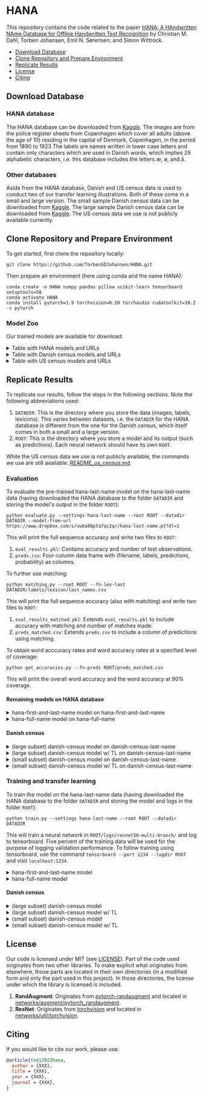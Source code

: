 # HANA
This repository contains the code related to the paper [HANA: A HAndwritten NAme Database for Offline Handwritten Text Recognition](https://arxiv.org/abs/2101.10862) by Christian M. Dahl, Torben Johansen, Emil N. Sørensen, and Simon Wittrock.

- [Download Database](#download-database)
- [Clone Repository and Prepare Environment](#clone-repository-and-prepare-environment)
- [Replicate Results](#replicate-results)
- [License](#license)
- [Citing](#citing)

## Download Database

### HANA database
The HANA database can be downloaded from [Kaggle](https://www.kaggle.com/sdusimonwittrock/hana-database).
The images are from the police register sheets from Copenhagen which cover all adults (above the age of 10) residing in the capital of Denmark, Copenhagen, in the period from 1890 to 1923
The labels are names written in lower case letters and contain only characters which are used in Danish words, which implies 29 alphabetic characters, i.e. this database includes the letters æ, ø, and å.

### Other databases
Aside from the HANA database, Danish and US census data is used to conduct two of our transfer learning illustrations.
Both of these come in a small and large version.
The small sample Danish census data can be downloaded from [Kaggle](https://www.kaggle.com/sdusimonwittrock/danish-census-handwritten-names-small).
The large sample Danish census data can be downloaded from [Kaggle](https://www.kaggle.com/sdusimonwittrock/danish-census-handwritten-names-large).
The US census data we use is not publicly available currently.

## Clone Repository and Prepare Environment

To get started, first clone the repository locally:
```
git clone https://github.com/TorbenSDJohansen/HANA.git
```

Then prepare an environment (here using conda and the name HANA):
```
conda create -n HANA numpy pandas pillow scikit-learn tensorboard setuptools=58
conda activate HANA
conda install pytorch=1.9 torchvision=0.10 torchaudio cudatoolkit=10.2 -c pytorch
```

### Model Zoo
Our trained models are available for download:

<details>

<summary>
Table with HANA models and URLs
</summary>

| name                      | WACC  | WACC w/ matching  | url |
| ---                       | ---   | ---               | --- |
| hana-last-name            | 94.3  | 95.7              | [model](https://www.dropbox.com/s/vwba88pta7qc2qr/hana-last-name.pt?dl=1)           |
| hana-first-and-last-name  | 93.5  | 94.8              | [model](https://www.dropbox.com/s/1zbfd7l3bkdg662/hana-first-and-last-name.pt?dl=1) |
| hana-full-name            | 67.4  | 68.8              | [model](https://www.dropbox.com/s/jj32kp5sy6bdmoh/hana-full-name.pt?dl=1)           |

</details>

<details>

<summary>
Table with Danish census models and URLs
</summary>

| name                      | WACC  | url |
| ---                       | ---   | --- |
| danish-census-large       | 86.1  | [model](https://www.dropbox.com/s/bcobjqiolvcdte6/danish-census-large-last-name.pt?dl=1)    |
| danish-census-large-tl    | 94.6  | [model](https://www.dropbox.com/s/rbd6ibyrnjqycgs/danish-census-large-last-name-tl.pt?dl=1) |
| danish-census-small       | 77.8  | [model](https://www.dropbox.com/s/i2jjk905vrcc4op/danish-census-small-last-name.pt?dl=1)    |
| danish-census-small-tl    | 92.2  | [model](https://www.dropbox.com/s/2v8g1lb0rhrjx6z/danish-census-small-last-name-tl.pt?dl=1) |

</details>

<details>

<summary>
Table with US census models and URLs
</summary>

| name                      | WACC  | url |
| ---                       | ---   | --- |
| us-census-large           | 84.7  | [model](https://www.dropbox.com/s/t5bvr6oh27p4wcs/us-census-large-last-name.pt?dl=1)    |
| us-census-large-tl        | 86.8  | [model](https://www.dropbox.com/s/mb73ce9wgqf4er6/us-census-large-last-name-tl.pt?dl=1) |
| us-census-small           | 72.8  | [model](https://www.dropbox.com/s/2u4nfrkb0wof017/us-census-small-last-name.pt?dl=1)    |
| us-census-small-tl        | 78.7  | [model](https://www.dropbox.com/s/nvtmvih13ttac9a/us-census-small-last-name-tl.pt?dl=1) |

</details>

## Replicate Results

To replicate our results, follow the steps in the following sections.
Note the following abbreviations used:
1. `DATADIR`: This is the directory where you store the data (images, labels, lexicons). This varies between datasets, i.e. the `DATADIR` for the HANA database is different from the one for the Danish census, which itself comes in both a small and a large version.
2. `ROOT`: This is the directory where you store a model and its output (such as predictions). Each neural network should have its own `ROOT`.

While the US census data we use is not publicly available, the commands we use are still available: [README_us_census.md](README_us_census.md).

### Evaluation

To evaluate the pre-trained hana-last-name model on the hana-last-name data (having downloaded the HANA database to the folder `DATADIR` and storing the model's output in the folder `ROOT`):
```
python evaluate.py --settings hana-last-name --root ROOT --datadir DATADIR --model-from-url https://www.dropbox.com/s/vwba88pta7qc2qr/hana-last-name.pt?dl=1
```
This will print the full sequence accuracy and write two files to `ROOT`:
1. `eval_results.pkl`: Contains accuracy and number of test observations.
2. `preds.csv`: Four-column data frame with (filename, labels, predictions, probability) as columns.

To further use matching:
```
python matching.py --root ROOT --fn-lex-last DATADIR/labels/lexicon/last_names.csv
```
This will print the full sequence accuracy (also with matching) and write two files to `ROOT`:
1. `eval_results_matched.pkl`: Extends `eval_results.pkl` to include accuracy with matching and number of matches made.
2. `preds_matched.csv`: Extends `preds.csv` to include a column of predictions using matching.

To obtain word acccuracy rates and word accuracy rates at a specified level of coverage:
```
python get_accuracies.py --fn-preds ROOT/preds_matched.csv
```
This will print the overall word accuracy and the word accuracy at 90% coverage.

#### Remaining models on HANA database
<details>

<summary>
hana-first-and-last-name model on hana-first-and-last-name
</summary>

```
python evaluate.py --settings hana-first-and-last-name --root ROOT --datadir DATADIR --model-from-url https://www.dropbox.com/s/1zbfd7l3bkdg662/hana-first-and-last-name.pt?dl=1
python matching.py --root ROOT --fn-lex-first DATADIR/labels/lexicon/first_names.csv --fn-lex-last DATADIR/labels/lexicon/last_names.csv
python get_accuracies.py --fn-preds ROOT/preds_matched.csv
```

</details>

<details>

<summary>
hana-full-name model on hana-full-name
</summary>

```
python evaluate.py --settings hana-full-name --root ROOT --datadir DATADIR --model-from-url https://www.dropbox.com/s/jj32kp5sy6bdmoh/hana-full-name.pt?dl=1
python matching.py --root ROOT --fn-lex-first DATADIR/labels/lexicon/first_names.csv --fn-lex-middle DATADIR/labels/lexicon/middle_names.csv --fn-lex-last DATADIR/labels/lexicon/last_names.csv
python get_accuracies.py --fn-preds ROOT/preds_matched.csv
```

</details>

#### Danish census
<details>

<summary>
(large subset) danish-census model on danish-census-last-name
</summary>

```
python evaluate.py --settings danish-census-large-last-name --root ROOT --datadir DATADIR --model-from-url https://www.dropbox.com/s/bcobjqiolvcdte6/danish-census-large-last-name.pt?dl=1
python matching.py --root ROOT --fn-lex-last DATADIR/labels/lexicon/last_names.csv
python get_accuracies.py --fn-preds ROOT/preds_matched.csv
```

</details>

<details>

<summary>
(large subset) danish-census model w/ TL on danish-census-last-name
</summary>

```
python evaluate.py --settings danish-census-large-last-name-tl --root ROOT --datadir DATADIR --model-from-url https://www.dropbox.com/s/rbd6ibyrnjqycgs/danish-census-large-last-name-tl.pt?dl=1
python matching.py --root ROOT --fn-lex-last DATADIR/labels/lexicon/last_names.csv
python get_accuracies.py --fn-preds ROOT/preds_matched.csv
```

</details>

<details>

<summary>
(small subset) danish-census model on danish-census-last-name
</summary>

```
python evaluate.py --settings danish-census-small-last-name --root ROOT --datadir DATADIR --model-from-url https://www.dropbox.com/s/i2jjk905vrcc4op/danish-census-small-last-name.pt?dl=1
python matching.py --root ROOT --fn-lex-last DATADIR/labels/lexicon/last_names.csv
python get_accuracies.py --fn-preds ROOT/preds_matched.csv
```

</details>

<details>

<summary>
(small subset) danish-census model w/ TL on danish-census-last-name
</summary>

```
python evaluate.py --settings danish-census-small-last-name-tl --root ROOT --datadir DATADIR --model-from-url https://www.dropbox.com/s/2v8g1lb0rhrjx6z/danish-census-small-last-name-tl.pt?dl=1
python matching.py --root ROOT --fn-lex-last DATADIR/labels/lexicon/last_names.csv
python get_accuracies.py --fn-preds ROOT/preds_matched.csv
```

</details>



### Training and transfer learning
To train the model on the hana-last-name data (having downloaded the HANA database to the folder `DATADIR` and storing the model and logs in the folder `ROOT`):
```
python train.py --settings hana-last-name --root ROOT --datadir DATADIR
```
This will train a neural network in `ROOT/logs/resnet50-multi-branch/` and log to tensorboard.
Five percent of the training data will be used for the purpose of logging validation performance.
To follow training using tensorboard, use the command `tensorboard --port 1234 --logdir ROOT` and visit `localhost:1234`.

<details>

<summary>
hana-first-and-last-name model
</summary>

```
python train.py --settings hana-first-and-last-name --root ROOT --datadir DATADIR
```

</details>

<details>

<summary>
hana-full-name model
</summary>

```
python train.py --settings hana-full-name --root ROOT --datadir DATADIR
```

</details>

#### Danish census
<details>

<summary>
(large subset) danish-census model
</summary>

```
python train.py --settings danish-census-large-last-name --root ROOT --datadir DATADIR
```

</details>

<details>

<summary>
(large subset) danish-census model w/ TL
</summary>

```
python train.py --settings danish-census-large-last-name-tl --root ROOT --datadir DATADIR --url-pretrained https://www.dropbox.com/s/vwba88pta7qc2qr/hana-last-name.pt?dl=1
```

</details>

<details>

<summary>
(small subset) danish-census model
</summary>

```
python train.py --settings danish-census-small-last-name --root ROOT --datadir DATADIR
```

</details>

<details>

<summary>
(small subset) danish-census model w/ TL
</summary>

```
python train.py --settings danish-census-small-last-name-tl --root ROOT --datadir DATADIR --url-pretrained https://www.dropbox.com/s/vwba88pta7qc2qr/hana-last-name.pt?dl=1
```

</details>

## License

Our code is licensed under MIT (see [LICENSE](LICENSE)).
Part of the code used originates from two other libraries.
To make explicit what originates from elsewhere, those parts are located in their own directories (in a modified form and only the part used in this project).
In those directories, the license under which the library is licensed is included.
1. **RandAugment**: Originates from [pytorch-randaugment](https://github.com/ildoonet/pytorch-randaugment) and located in [networks/augment/pytorch_randaugment](networks/augment/pytorch_randaugment).
1. **ResNet**: Originates from [torchvision](https://github.com/pytorch/vision) and located in [networks/util/torchvision](networks/util/torchvision).

## Citing
If you would like to cite our work, please use:
```bibtex
@article{tsdj2022hana,
  author = {XXX},
  title = {XXX},
  year = {XXX},
  journal = {XXX},
}
```
